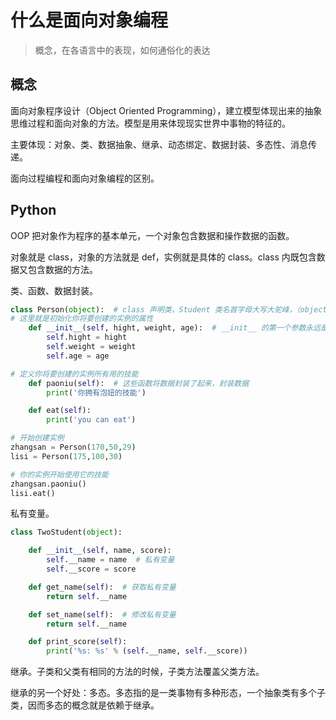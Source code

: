 # 什么是面向对象编程

> 概念，在各语言中的表现，如何通俗化的表达

## 概念

面向对象程序设计（Object Oriented Programming），建立模型体现出来的抽象思维过程和面向对象的方法。模型是用来体现现实世界中事物的特征的。

主要体现：对象、类、数据抽象、继承、动态绑定、数据封装、多态性、消息传递。

面向过程编程和面向对象编程的区别。

## Python

OOP 把对象作为程序的基本单元，一个对象包含数据和操作数据的函数。

对象就是 class，对象的方法就是 def，实例就是具体的 class。class 内既包含数据又包含数据的方法。

类、函数、数据封装。

``` python
class Person(object):  # class 声明类，Student 类名首字母大写大驼峰，（object） 该类从哪继承，默认 object
# 这里就是初始化你将要创建的实例的属性
    def __init__(self, hight, weight, age):  # __init__ 的第一个参数永远是 self，表示创建的实例本身
        self.hight = hight
        self.weight = weight
        self.age = age

# 定义你将要创建的实例所有用的技能
    def paoniu(self):  # 这些函数将数据封装了起来，封装数据
        print('你拥有泡妞的技能')

    def eat(self):
        print('you can eat')

# 开始创建实例
zhangsan = Person(170,50,29)
lisi = Person(175,100,30)

# 你的实例开始使用它的技能
zhangsan.paoniu()
lisi.eat()
```

私有变量。

``` python
class TwoStudent(object):

    def __init__(self, name, score):
        self.__name = name  # 私有变量
        self.__score = score

    def get_name(self):  # 获取私有变量
        return self.__name

    def set_name(self):  # 修改私有变量
        return self.__name

    def print_score(self):
        print('%s: %s' % (self.__name, self.__score))
```

继承。子类和父类有相同的方法的时候，子类方法覆盖父类方法。

继承的另一个好处：多态。多态指的是一类事物有多种形态，一个抽象类有多个子类，因而多态的概念就是依赖于继承。
